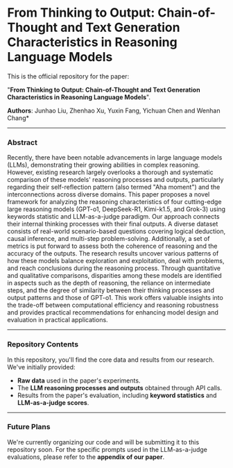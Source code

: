 # From Thinking to Output: Chain-of-Thought and Text Generation Characteristics in Reasoning Language Models

This is the official repository for the paper:

"**From Thinking to Output: Chain-of-Thought and Text Generation Characteristics in Reasoning Language Models**".

**Authors**: Junhao Liu, Zhenhao Xu, Yuxin Fang, Yichuan Chen and Wenhan Chang*

---

### Abstract

Recently, there have been notable advancements in large language models (LLMs), demonstrating their growing abilities in complex reasoning. However, existing research largely overlooks a thorough and systematic comparison of these models' reasoning processes and outputs, particularly regarding their self-reflection pattern (also termed "Aha moment") and the interconnections across diverse domains. This paper proposes a novel framework for analyzing the reasoning characteristics of four cutting-edge large reasoning models (GPT-o1, DeepSeek-R1, Kimi-k1.5, and Grok-3) using keywords statistic and LLM-as-a-judge paradigm. Our approach connects their internal thinking processes with their final outputs. A diverse dataset consists of real-world scenario-based questions covering logical deduction, causal inference, and multi-step problem-solving. Additionally, a set of metrics is put forward to assess both the coherence of reasoning and the accuracy of the outputs. The research results uncover various patterns of how these models balance exploration and exploitation, deal with problems, and reach conclusions during the reasoning process. Through quantitative and qualitative comparisons, disparities among these models are identified in aspects such as the depth of reasoning, the reliance on intermediate steps, and the degree of similarity between their thinking processes and output patterns and those of GPT-o1. This work offers valuable insights into the trade-off between computational efficiency and reasoning robustness and provides practical recommendations for enhancing model design and evaluation in practical applications.

---

### Repository Contents

In this repository, you'll find the core data and results from our research. We've initially provided:

* **Raw data** used in the paper's experiments.
* The **LLM reasoning processes and outputs** obtained through API calls.
* Results from the paper's evaluation, including **keyword statistics** and **LLM-as-a-judge scores**.

---

### Future Plans

We're currently organizing our code and will be submitting it to this repository soon. For the specific prompts used in the LLM-as-a-judge evaluations, please refer to the **appendix of our paper**.
